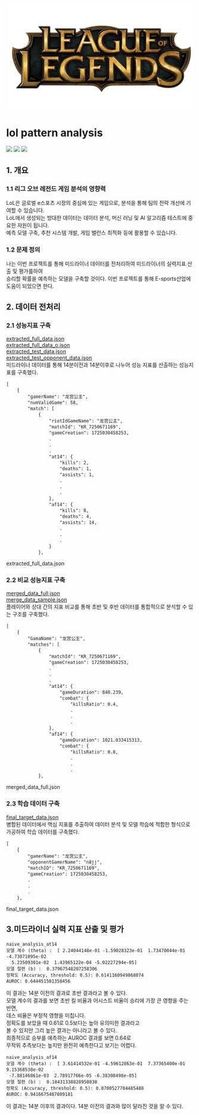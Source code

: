 <p align="center">
<img src="./img/lol_logo.png"/>
</p>

# lol pattern analysis
<!-- 
badge icon 참고 사이트
https://github.com/danmadeira/simple-icon-badges
-->
<img src="https://img.shields.io/badge/python-%233776AB.svg?&style=for-the-badge&logo=python&logoColor=white" />
<img src="https://img.shields.io/badge/pytorch-%23EE4C2C.svg?&style=for-the-badge&logo=pytorch&logoColor=white" />
<img src="https://img.shields.io/badge/pycharm-%23000000.svg?&style=for-the-badge&logo=pycharm&logoColor=white" />

## 1. 개요
### 1.1 리그 오브 레전드 게임 분석의 영향력
LoL은 글로벌 e스포츠 시장의 중심에 있는 게임으로, 분석을 통해 팀의 전략 개선에 기여할 수 있습니다.<br>
LoL에서 생성되는 방대한 데이터는 데이터 분석, 머신 러닝 및 AI 알고리즘 테스트에 중요한 자원이 됩니다.<br>
예측 모델 구축, 추천 시스템 개발, 게임 밸런스 최적화 등에 활용할 수 있습니다.<br>
### 1.2 문제 정의
나는 이번 프로젝트를 통해 미드라이너 데이터를 전처리하여 미드라이너의 실력지표 산출 및 평가를하여<br>
승리할 확률을 예측하는 모델을 구축할 것이다. 이번 프로젝트를 통해 E-sports산업에 도움이 되었으면 한다.<br>

## 2. 데이터 전처리
### 2.1 성능지표 구축
[extracted_full_data.json](./extracted_full_data.json)<br>
[extracted_full_data_o.json](./extracted_full_data_o.json)<br>
[extracted_test_data.json](./extracted_test_data.json)<br>
[extracted_test_opponent_data.json](./extracted_test_opponent_data.json)<br>
미드라이너 데이터를 통해 14분이전과 14분이후로 나누어 성능 지표를 산출하는 성능지표를 구축했다.<br>
```
[
    {
        "gamerName": "龙宫公主",
        "numValidGame": 58,
        "match": [
            {
                "riotIdGameName": "龙宫公主",
                "matchId": "KR_7250671169",
                "gameCreation": 1725030458253,
                .
                .
                .
                "at14": {
                    "kills": 2,
                    "deaths": 1,
                    "assists": 1,
                    .
                    .
                    .
                },
                "af14": {
                    "kills": 8,
                    "deaths": 4,
                    "assists": 14,
                    .
                    .
                    .
                }
            },
```
extracted_full_data.json
### 2.2 비교 성능지표 구축
[merged_data_full.json](./merged_data_full.json)<br>
[merge_data_sample.json](./merge_data_sample.json)<br>
플레이어와 상대 간의 지표 비교를 통해 초반 및 후반 데이터를 통합적으로 분석할 수 있는 구조를 구축했다.<br>
```
[
    {
        "GamaName": "龙宫公主",
        "matches": [
            {
                "matchId": "KR_7250671169",
                "gameCreation": 1725030458253,
                .
                .
                .
                "at14": {
                    "gameDuration": 840.239,
                    "combat": {
                        "killsRatio": 0.4,
                        .
                        .
                        .
                },
                "af14": {
                    "gameDuration": 1021.033415313,
                    "combat": {
                        "killsRatio": 0.8,
                        .
                        .
                        .
            },
```
merged_data_full.json
### 2.3 학습 데이터 구축
[final_target_data.json](./final_target_data.json)<br>
병합된 데이터에서 핵심 지표를 추출하여 데이터 분석 및 모델 학습에 적합한 형식으로 가공하여 학습 데이터를 구축했다.<br>
```
[
    {
        "gamerName": "龙宫公主",
        "opponentGamerName": "n8jj",
        "matchID": "KR_7250671169",
        "gameCreation": 1725030458253,
        .
        .
        .
    },
```
final_target_data.json
## 3.미드라이너 실력 지표 산출 및 평가
```
naive_analysis_at14
모델 계수 (theta) :  [ 2.24044148e-01 -1.59028323e-01  1.73470044e-01 -4.73071095e-02
  5.23509301e-02  1.43965122e-04 -5.02227294e-05]
모델 절편 (b) :  0.37967548207258306
정확도 (Accuracy, threshold: 0.5): 0.6141160949868074
AUROC: 0.644451501358456
```
이 결과는 14분 이전의 결과로 초반 결과라고 볼 수 있다.<br>
모델 계수의 결과를 보면 초반 킬 비율과 어시스트 비율이 승리에 가장 큰 영향을 주는 반면,<br>
데스 비율은 부정적 영향을 미칩니다.<br>
정확도를 보았을 때 0.61로 0.5보다는 높아 유의미한 결과라고<br>
볼 수 있지만 그리 높은 결과는 아니라고 볼 수 있다.<br>
최종적으로 승부를 예측하는 AUROC 결과를 보면 0.64로<br>
무작위 추측보다는 높지만 완전히 예측한다고 보기는 어렵다.<br>
```
naive_analysis_af14
모델 계수 (theta) :  [ 3.61414532e-01 -4.59612863e-01  7.37365400e-01  9.15368538e-02
 -7.88146861e-03  2.78917766e-05 -6.38308498e-05]
모델 절편 (b) :  0.18431338828950838
정확도 (Accuracy, threshold: 0.5): 0.8700527704485488
AUROC: 0.9416675487809181
```
이 결과는 14분 이후의 결과이다. 14분 이전의 결과와 많이 달라진 것을 알 수 있다.<br>
